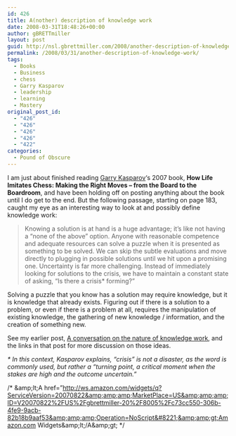 ```yaml
---
id: 426
title: A(nother) description of knowledge work
date: 2008-03-31T18:48:26+00:00
author: gBRETTmiller
layout: post
guid: http://nsl.gbrettmiller.com/2008/another-description-of-knowledge-work
permalink: /2008/03/31/another-description-of-knowledge-work/
tags:
  - Books
  - Business
  - chess
  - Garry Kasparov
  - leadership
  - learning
  - Mastery
original_post_id:
  - "426"
  - "426"
  - "426"
  - "426"
  - "422"
categories:
  - Pound of Obscure
---
```

I am just about finished reading [Garry Kasparov](http://en.wikipedia.org/wiki/Garry_Kasparov "wikipedia:  Garry Kasparov")&#8216;s 2007 book, **<a>How Life Imitates Chess: Making the Right Moves &#8211; from the Board to the Boardroom</a>**, and have been holding off on posting anything about the book until I do get to the end. But the following passage, starting on page 183, caught my eye as an interesting way to look at and possibly define knowledge work:

> Knowing a solution is at hand is a huge advantage; it&#8217;s like not having a &#8220;none of the above&#8221; option. Anyone with reasonable competence and adequate resources can solve a puzzle when it is presented as something to be solved. We can skip the subtle evaluations and move directly to plugging in possible solutions until we hit upon a promising one. Uncertainty is far more challenging. Instead of immediately looking for solutions to the crisis, we have to maintain a constant state of asking, &#8220;Is there a crisis* forming?&#8221;

Solving a puzzle that you know has a solution may require knowledge, but it is knowledge that already exists. Figuring out if there is a solution to a problem, or even if there is a problem at all, requires the manipulation of existing knowledge, the gathering of new knowledge / information, and the creation of something new.

See my earlier post, [A conversation on the nature of knowledge work](http://nsl.gbrettmiller.com/2008/a-conversation-on-the-nature-of-knowledge-work "NSL:  A conversation on the nature of knowledge work"), and the links in that post for more discussion on those ideas.

_* In this context, Kasparov explains, &#8220;crisis&#8221; is not a disaster, as the word is commonly used, but rather a &#8220;turning point, a critical moment when the stakes are high and the outcome uncertain.&#8221;_ 

/\* &amp;amp;lt;A href=&#8221;http://ws.amazon.com/widgets/q?ServiceVersion=20070822&amp;amp;amp;MarketPlace=US&amp;amp;amp;ID=V20070822%2FUS%2Fgbrettmiller-20%2F8005%2Fc73cc550-306b-4fe9-9acb-82b18b9aaf53&amp;amp;amp;Operation=NoScript&#8221;&amp;amp;gt;Amazon.com Widgets&amp;amp;lt;/A&amp;amp;gt; \*/